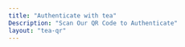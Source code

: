 ```yaml
---
title: "Authenticate with tea"
Description: "Scan Our QR Code to Authenticate"
layout: "tea-qr"
---
```

